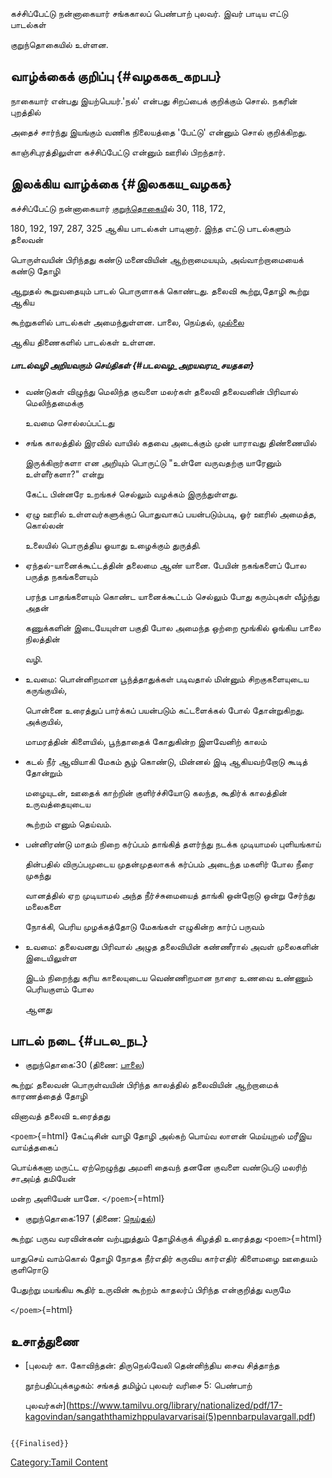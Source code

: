 கச்சிப்பேட்டு நன்னாகையார் சங்ககாலப் பெண்பாற் புலவர். இவர் பாடிய எட்டு பாடல்கள்
குறுந்தொகையில் உள்ளன.

## வாழ்க்கைக் குறிப்பு {#வழககக_கறபப}

நாகையார் என்பது இயற்பெயர்.'நல்' என்பது சிறப்பைக் குறிக்கும் சொல். நகரின் புறத்தில்
அதைச் சார்ந்து இயங்கும் வணிக நிலையத்தை 'பேட்டு' என்னும் சொல் குறிக்கிறது.
காஞ்சிபுரத்திலுள்ள கச்சிப்பேட்டு என்னும் ஊரில் பிறந்தார்.

## இலக்கிய வாழ்க்கை {#இலககய_வழகக}

கச்சிப்பேட்டு நன்னாகையார் [குறுந்தொகைய](குறுந்தொகை "wikilink")ில் 30, 118, 172,
180, 192, 197, 287, 325 ஆகிய பாடல்கள் பாடினார். இந்த எட்டு பாடல்களும் தலைவன்
பொருள்வயின் பிரிந்தது கண்டு மனைவியின் ஆற்றாமையயும், அவ்வாற்றாமையைக் கண்டு தோழி
ஆறுதல் கூறுவதையும் பாடல் பொருளாகக் கொண்டது. தலைவி கூற்று,தோழி கூற்று ஆகிய
கூற்றுகளில் பாடல்கள் அமைந்துள்ளன. பாலை, நெய்தல், [முல்லை](முல்லைத்_திணை "wikilink")
ஆகிய திணைகளில் பாடல்கள் உள்ளன.

##### பாடல்வழி அறியவரும் செய்திகள் {#படலவழ_அறயவரம_சயதகள}

-   வண்டுகள் விழுந்து மெலிந்த குவளை மலர்கள் தலைவி தலைவனின் பிரிவால் மெலிந்தமைக்கு
    உவமை சொல்லப்பட்டது
-   சங்க காலத்தில் இரவில் வாயில் கதவை அடைக்கும் முன் யாராவது திண்ணையில்
    இருக்கிறார்களா என அறியும் பொருட்டு "உள்ளே வருவதற்கு யாரேனும் உள்ளீர்களா?" என்று
    கேட்ட பின்னரே உறங்கச் செல்லும் வழக்கம் இருந்துள்ளது.
-   ஏழு ஊரில் உள்ளவர்களுக்குப் பொதுவாகப் பயன்படும்படி, ஓர் ஊரில் அமைத்த, கொல்லன்
    உலையில் பொருத்திய ஓயாது உழைக்கும் துருத்தி.
-   ஏந்தல்-யானைக்கூட்டத்தின் தலைமை ஆண் யானை. பேயின் நகங்களைப் போல பருத்த நகங்களையும்
    பரந்த பாதங்களையும் கொண்ட யானைக்கூட்டம் செல்லும் போது கரும்புகள் வீழ்ந்து அதன்
    கணுக்களின் இடையேயுள்ள பகுதி போல அமைந்த ஒற்றை மூங்கில் ஓங்கிய பாலை நிலத்தின்
    வழி.
-   உவமை: பொன்னிறமான பூந்த்தாதுக்கள் படிவதால் மின்னும் சிறகுகளையுடைய கருங்குயில்,
    பொன்னை உரைத்துப் பார்க்கப் பயன்படும் கட்டளைக்கல் போல் தோன்றுகிறது. அக்குயில்,
    மாமரத்தின் கிளையில், பூந்தாதைக் கோதுகின்ற இளவேனிற் காலம்
-   கடல் நீர் ஆவியாகி மேகம் சூழ் கொண்டு, மின்னல் இடி ஆகியவற்றோடு கூடித் தோன்றும்
    மழையுடன், ஊதைக் காற்றின் குளிர்ச்சியோடு கலந்த, கூதிர்க் காலத்தின் உருவத்தையுடைய
    கூற்றம் எனும் தெய்வம்.
-   பன்னிரண்டு மாதம் நிறை கர்ப்பம் தாங்கித் தளர்ந்து நடக்க முடியாமல் புளியங்காய்
    தின்பதில் விருப்பமுடைய முதன்முதலாகக் கர்ப்பம் அடைந்த மகளிர் போல நீரை முகந்து
    வானத்தில் ஏற முடியாமல் அந்த நீர்ச்சுமையைத் தாங்கி ஒன்றோடு ஒன்று சேர்ந்து மலைகளை
    நோக்கி, பெரிய முழக்கத்தோடு மேகங்கள் எழுகின்ற கார்ப் பருவம்
-   உவமை: தலைவனது பிரிவால் அழுத தலைவியின் கண்ணீரால் அவள் முலைகளின் இடையிலுள்ள
    இடம் நிறைந்து கரிய காலையுடைய வெண்ணிறமான நாரை உணவை உண்ணும் பெரியகுளம் போல
    ஆனது

## பாடல் நடை {#படல_நட}

-   குறுந்தொகை:30 (திணை: [பாலை](பாலைத்_திணை "wikilink"))

கூற்று: தலைவன் பொருள்வயின் பிரிந்த காலத்தில் தலைவியின் ஆற்றாமைக் காரணத்தைத் தோழி
வினாவத் தலைவி உரைத்தது

`<poem>`{=html} கேட்டிசின் வாழி தோழி அல்கற் பொய்வ லாளன் மெய்யுறல் மரீஇய வாய்த்தகைப்
பொய்க்கனா மருட்ட ஏற்றெழுந்து அமளி தைவந் தனனே குவளை வண்டுபடு மலரிற் சாஅய்த் தமியேன்
மன்ற அளியேன் யானே. `</poem>`{=html}

-   குறுந்தொகை:197 (திணை: [நெய்தல்](நெய்தல்_திணை "wikilink"))

கூற்று: பருவ வரவின்கண் வற்புறுத்தும் தோழிக்குக் கிழத்தி உரைத்தது `<poem>`{=html}
யாதுசெய் வாம்கொல் தோழி நோதக நீர்எதிர் கருவிய கார்எதிர் கிளைமழை ஊதையம் குளிரொடு
பேதுற்று மயங்கிய கூதிர் உருவின் கூற்றம் காதலர்ப் பிரிந்த என்குறித்து வருமே
`</poem>`{=html}

## உசாத்துணை

-   [புலவர் கா. கோவிந்தன்: திருநெல்வேலி தென்னிந்திய சைவ சித்தாந்த
    நூற்பதிப்புக்கழகம்: சங்கத் தமிழ்ப் புலவர் வரிசை 5: பெண்பாற்
    புலவர்கள்](https://www.tamilvu.org/library/nationalized/pdf/17-kagovindan/sangaththamizhppulavarvarisai(5)pennbarpulavargall.pdf)

```{=mediawiki}
{{Finalised}}
```
[Category:Tamil Content](Category:Tamil_Content "wikilink")
